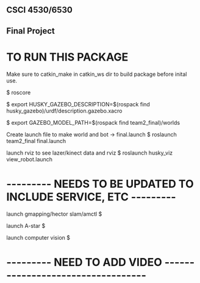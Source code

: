 ## CSCI 4530/6530
## Final Project


# TO RUN THIS PACKAGE

Make sure to catkin_make in catkin_ws dir to build package before inital use.

$ roscore

$ export HUSKY_GAZEBO_DESCRIPTION=$(rospack find husky_gazebo)/urdf/description.gazebo.xacro

$ export GAZEBO_MODEL_PATH=$(rospack find team2_final)/worlds

  Create launch file to make world and bot → final.launch
$ roslaunch team2_final final.launch

  launch rviz to see lazer/kinect data and rviz
$ roslaunch husky_viz view_robot.launch


# ---------   NEEDS TO BE UPDATED TO INCLUDE SERVICE, ETC ---------

  launch gmapping/hector slam/amctl
$

  launch A-star
$

  launch computer vision
$



# --------- NEED TO ADD VIDEO ----------------------------------
